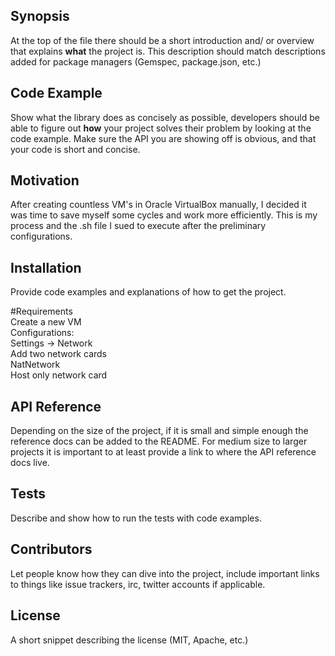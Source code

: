 ## Synopsis

At the top of the file there should be a short introduction and/ or overview that explains **what** the project is. This description should match descriptions added for package managers (Gemspec, package.json, etc.)

## Code Example

Show what the library does as concisely as possible, developers should be able to figure out **how** your project solves their problem by looking at the code example. Make sure the API you are showing off is obvious, and that your code is short and concise.

## Motivation

After creating countless VM's in Oracle VirtualBox manually, I decided it was time to save myself some cycles and work more efficiently. This is my process and the .sh file I sued to execute after the preliminary configurations.

## Installation

Provide code examples and explanations of how to get the project.  

#Requirements  
Create a new VM  
Configurations:  
  Settings  -> Network  
    Add two network cards  
      NatNetwork  
      Host only network card  

## API Reference

Depending on the size of the project, if it is small and simple enough the reference docs can be added to the README. For medium size to larger projects it is important to at least provide a link to where the API reference docs live.

## Tests

Describe and show how to run the tests with code examples.

## Contributors

Let people know how they can dive into the project, include important links to things like issue trackers, irc, twitter accounts if applicable.

## License

A short snippet describing the license (MIT, Apache, etc.)

